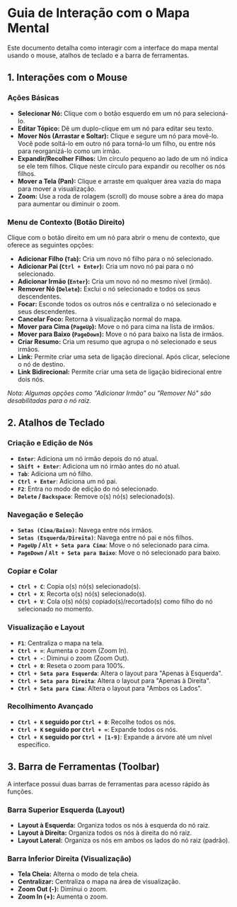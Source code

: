 
# Guia de Interação com o Mapa Mental

Este documento detalha como interagir com a interface do mapa mental usando o mouse, atalhos de teclado e a barra de ferramentas.

## 1. Interações com o Mouse

### Ações Básicas
- **Selecionar Nó:** Clique com o botão esquerdo em um nó para selecioná-lo.
- **Editar Tópico:** Dê um duplo-clique em um nó para editar seu texto.
- **Mover Nós (Arrastar e Soltar):** Clique e segure um nó para movê-lo. Você pode soltá-lo em outro nó para torná-lo um filho, ou entre nós para reorganizá-lo como um irmão.
- **Expandir/Recolher Filhos:** Um círculo pequeno ao lado de um nó indica se ele tem filhos. Clique neste círculo para expandir ou recolher os nós filhos.
- **Mover a Tela (Pan):** Clique e arraste em qualquer área vazia do mapa para mover a visualização.
- **Zoom:** Use a roda de rolagem (scroll) do mouse sobre a área do mapa para aumentar ou diminuir o zoom.

### Menu de Contexto (Botão Direito)
Clique com o botão direito em um nó para abrir o menu de contexto, que oferece as seguintes opções:

- **Adicionar Filho (`Tab`):** Cria um novo nó filho para o nó selecionado.
- **Adicionar Pai (`Ctrl + Enter`):** Cria um novo nó pai para o nó selecionado.
- **Adicionar Irmão (`Enter`):** Cria um novo nó no mesmo nível (irmão).
- **Remover Nó (`Delete`):** Exclui o nó selecionado e todos os seus descendentes.
- **Focar:** Esconde todos os outros nós e centraliza o nó selecionado e seus descendentes.
- **Cancelar Foco:** Retorna à visualização normal do mapa.
- **Mover para Cima (`PageUp`):** Move o nó para cima na lista de irmãos.
- **Mover para Baixo (`PageDown`):** Move o nó para baixo na lista de irmãos.
- **Criar Resumo:** Cria um resumo que agrupa o nó selecionado e seus irmãos.
- **Link:** Permite criar uma seta de ligação direcional. Após clicar, selecione o nó de destino.
- **Link Bidirecional:** Permite criar uma seta de ligação bidirecional entre dois nós.

*Nota: Algumas opções como "Adicionar Irmão" ou "Remover Nó" são desabilitadas para o nó raiz.*

## 2. Atalhos de Teclado

### Criação e Edição de Nós
- **`Enter`**: Adiciona um nó irmão depois do nó atual.
- **`Shift + Enter`**: Adiciona um nó irmão antes do nó atual.
- **`Tab`**: Adiciona um nó filho.
- **`Ctrl + Enter`**: Adiciona um nó pai.
- **`F2`**: Entra no modo de edição do nó selecionado.
- **`Delete` / `Backspace`**: Remove o(s) nó(s) selecionado(s).

### Navegação e Seleção
- **`Setas (Cima/Baixo)`**: Navega entre nós irmãos.
- **`Setas (Esquerda/Direita)`**: Navega entre nó pai e nós filhos.
- **`PageUp` / `Alt + Seta para Cima`**: Move o nó selecionado para cima.
- **`PageDown` / `Alt + Seta para Baixo`**: Move o nó selecionado para baixo.

### Copiar e Colar
- **`Ctrl + C`**: Copia o(s) nó(s) selecionado(s).
- **`Ctrl + X`**: Recorta o(s) nó(s) selecionado(s).
- **`Ctrl + V`**: Cola o(s) nó(s) copiado(s)/recortado(s) como filho do nó selecionado no momento.

### Visualização e Layout
- **`F1`**: Centraliza o mapa na tela.
- **`Ctrl + =`**: Aumenta o zoom (Zoom In).
- **`Ctrl + -`**: Diminui o zoom (Zoom Out).
- **`Ctrl + 0`**: Reseta o zoom para 100%.
- **`Ctrl + Seta para Esquerda`**: Altera o layout para "Apenas à Esquerda".
- **`Ctrl + Seta para Direita`**: Altera o layout para "Apenas à Direita".
- **`Ctrl + Seta para Cima`**: Altera o layout para "Ambos os Lados".

### Recolhimento Avançado
- **`Ctrl + K` seguido por `Ctrl + 0`**: Recolhe todos os nós.
- **`Ctrl + K` seguido por `Ctrl + =`**: Expande todos os nós.
- **`Ctrl + K` seguido por `Ctrl + [1-9]`**: Expande a árvore até um nível específico.

## 3. Barra de Ferramentas (Toolbar)

A interface possui duas barras de ferramentas para acesso rápido às funções.

### Barra Superior Esquerda (Layout)
- **Layout à Esquerda:** Organiza todos os nós à esquerda do nó raiz.
- **Layout à Direita:** Organiza todos os nós à direita do nó raiz.
- **Layout Lateral:** Organiza os nós em ambos os lados do nó raiz (padrão).

### Barra Inferior Direita (Visualização)
- **Tela Cheia:** Alterna o modo de tela cheia.
- **Centralizar:** Centraliza o mapa na área de visualização.
- **Zoom Out (-):** Diminui o zoom.
- **Zoom In (+):** Aumenta o zoom.

